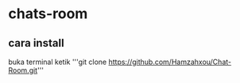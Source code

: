 # chats-room

## cara install 
buka terminal ketik
'''git clone https://github.com/Hamzahxou/Chat-Room.git'''
